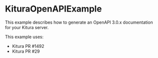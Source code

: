 # KituraOpenAPIExample

This example describes how to generate an OpenAPI 3.0.x documentation for your Kitura server.

This example uses:
  - Kitura PR #1492
  - Kitura PR #29
